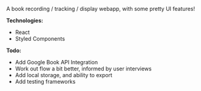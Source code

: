 A book recording / tracking / display webapp, with some pretty UI features!

**Technologies:**
* React
* Styled Components

**Todo:**
* Add Google Book API Integration
* Work out flow a bit better, informed by user interviews
* Add local storage, and ability to export
* Add testing frameworks
